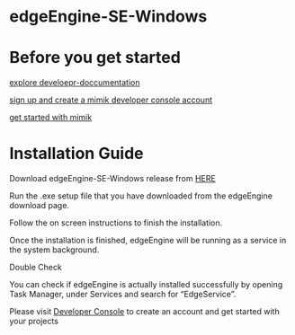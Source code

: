 # edgeEngine-SE-Windows

# Before you get started 

 [explore develoepr-doccumentation](developer.mimik.com)
 
 [sign up and create a mimik developer console account](https://developer.mimik.com/console/create_account)
 
 [get started with mimik](https://developer.mimik.com/get-started-with-edgeengine/)
 

# Installation Guide

Download edgeEngine-SE-Windows release from [HERE](https://github.com/edgeEngine/edgeEngine-SE-Windows/releases)

Run the .exe setup file that you have downloaded from the edgeEngine download page.

Follow the on screen instructions to finish the installation.

Once the installation is finished, edgeEngine will be running as a service in the system background.

Double Check

You can check if edgeEngine is actually installed successfully by opening Task Manager, under Services and search for “EdgeService”.

Please visit [Developer Console](https://developer.mimik.com/console/create_account) to create an account and get started with your projects
